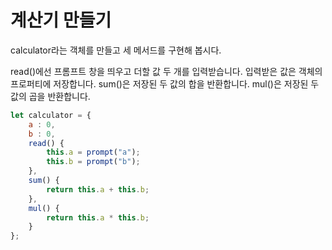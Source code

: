 # 계산기 만들기

calculator라는 객체를 만들고 세 메서드를 구현해 봅시다.

read()에선 프롬프트 창을 띄우고 더할 값 두 개를 입력받습니다. 입력받은 값은 객체의 프로퍼티에 저장합니다.
sum()은 저장된 두 값의 합을 반환합니다.
mul()은 저장된 두 값의 곱을 반환합니다.

```javascript
let calculator = {
    a : 0,
    b : 0,
    read() {
        this.a = prompt("a");
        this.b = prompt("b");
    },
    sum() {
        return this.a + this.b;
    },
    mul() {
        return this.a * this.b;
    }
};
```
